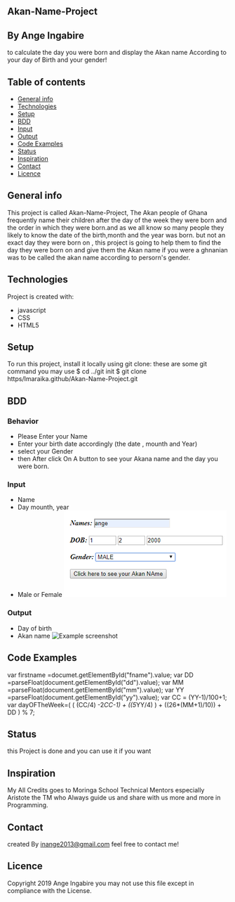 ## Akan-Name-Project
## By Ange Ingabire
to calculate the day you were born and display the Akan name According to your day of Birth and your gender!

## Table of contents
* [General info](#generalinfo)
* [Technologies](#technologies)
* [Setup](#setup)
* [BDD](#dbb)
* [Input](#input)
* [Output](#output)
* [Code Examples](#codeexamples)
* [Status](#status)
* [Inspiration](#inspiration)
* [Contact](#contact)
* [Licence](#licence)


## General info
This project is called Akan-Name-Project, The Akan people of Ghana frequently name their children after the day of the week they were born 
and the order in which they were born.and as we all know so many people they likely to know the date of the birth,month and the year was born.
but not an exact day they were born on , this project is going to help them to find the day they were born on and give them the Akan name 
if you were a ghnanian was to be called the akan name according to persorn's gender.
	
## Technologies
Project is created with:
* javascript 
* CSS
* HTML5
	
## Setup
To run this project, install it locally using git clone:
these are some git command you may use
$ cd ../git init 
$ git clone https/Imaraika.github/Akan-Name-Project.git

## BDD
### Behavior
- Please Enter your Name 
- Enter your birth date accordingly (the date , mounth and Year)
- select your Gender
- then After click On A button to see your Akana name and the day you were born.
### Input
- Name
- Day mounth, year
- Male or Female
![Example screenshot](./images/inputscreenshot.png)
### Output
- Day of birth
- Akan name 
![Example screenshot](../Akan/images/outputscreetsht.png) 

## Code Examples
 var firstname =documet.getElementById("fname").value;
 var DD =parseFloat(document.getElementById("dd").value);
 var MM =parseFloat(document.getElementById("mm").value);
 var YY =parseFloat(document.getElementById("yy").value);
 var CC =  (YY-1)/100+1;
 var dayOFTheWeek=( ( (CC/4) -2*CC-1) + ((5*YY/4) ) + ((26*(MM+1)/10)) + DD ) % 7;
 
## Status
this Project is done and you can use it if you want 

## Inspiration
My All Credits goes to Moringa School Technical Mentors especially Aristote the TM who Always guide us and share with us more and more 
in Programming. 

## Contact
created By inange2013@gmail.com feel free to contact me!

## Licence
Copyright 2019 Ange Ingabire
you may not use this file except in compliance with the License.
